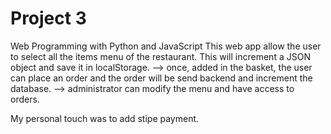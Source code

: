 # Project 3

Web Programming with Python and JavaScript
This web app allow the user to select all the items menu of the restaurant. This will increment a JSON object and save it in localStorage.
--> once, added in the basket, the user can place an order and the order will be send backend and increment the database.
--> administrator can modify the menu and have access to orders.

My personal touch was to add stipe payment.
